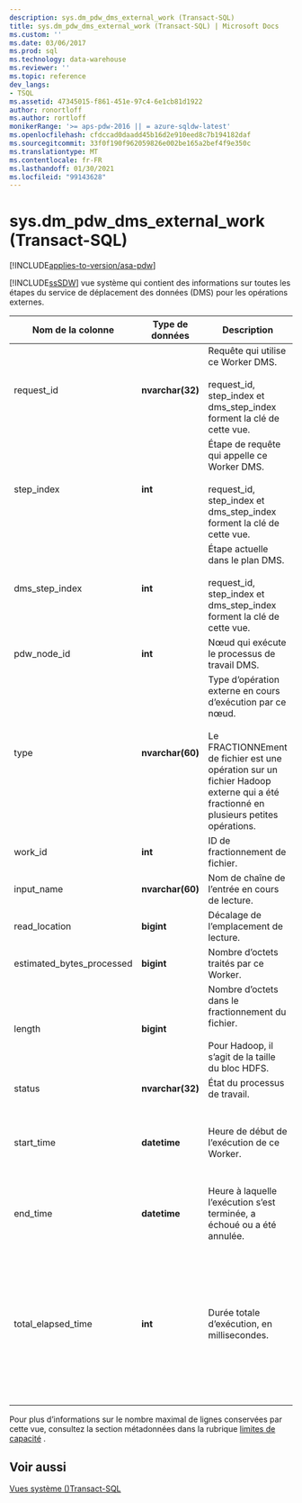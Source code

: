 ```yaml
---
description: sys.dm_pdw_dms_external_work (Transact-SQL)
title: sys.dm_pdw_dms_external_work (Transact-SQL) | Microsoft Docs
ms.custom: ''
ms.date: 03/06/2017
ms.prod: sql
ms.technology: data-warehouse
ms.reviewer: ''
ms.topic: reference
dev_langs:
- TSQL
ms.assetid: 47345015-f861-451e-97c4-6e1cb81d1922
author: ronortloff
ms.author: rortloff
monikerRange: '>= aps-pdw-2016 || = azure-sqldw-latest'
ms.openlocfilehash: cfdccad0daadd45b16d2e910eed8c7b194182daf
ms.sourcegitcommit: 33f0f190f962059826e002be165a2bef4f9e350c
ms.translationtype: MT
ms.contentlocale: fr-FR
ms.lasthandoff: 01/30/2021
ms.locfileid: "99143628"
---
```

# <a name="sysdm_pdw_dms_external_work-transact-sql"></a>sys.dm_pdw_dms_external_work (Transact-SQL)
[!INCLUDE[applies-to-version/asa-pdw](../../includes/applies-to-version/asa-pdw.md)]

  [!INCLUDE[ssSDW](../../includes/sssdw-md.md)] vue système qui contient des informations sur toutes les étapes du service de déplacement des données (DMS) pour les opérations externes.  
  
|Nom de la colonne|Type de données|Description|Plage|  
|-----------------|---------------|-----------------|-----------|  
|request_id|**nvarchar(32)**|Requête qui utilise ce Worker DMS.<br /><br /> request_id, step_index et dms_step_index forment la clé de cette vue.|Identique à request_id dans [sys.dm_pdw_exec_requests &#40;&#41;Transact-SQL ](../../relational-databases/system-dynamic-management-views/sys-dm-pdw-exec-requests-transact-sql.md).|  
|step_index|**int**|Étape de requête qui appelle ce Worker DMS.<br /><br /> request_id, step_index et dms_step_index forment la clé de cette vue.|Identique à step_index dans [sys.dm_pdw_request_steps &#40;&#41;Transact-SQL ](../../relational-databases/system-dynamic-management-views/sys-dm-pdw-request-steps-transact-sql.md).|  
|dms_step_index|**int**|Étape actuelle dans le plan DMS.<br /><br /> request_id, step_index et dms_step_index forment la clé de cette vue.|Identique à dms___step_index dans [sys.dm_pdw_dms_workers &#40;&#41;Transact-SQL ](../../relational-databases/system-dynamic-management-views/sys-dm-pdw-dms-workers-transact-sql.md).|  
|pdw_node_id|**int**|Nœud qui exécute le processus de travail DMS.|Identique à node_id dans [sys.dm_pdw_nodes &#40;&#41;Transact-SQL ](../../relational-databases/system-dynamic-management-views/sys-dm-pdw-nodes-transact-sql.md).|  
|type|**nvarchar(60)**|Type d’opération externe en cours d’exécution par ce nœud.<br /><br /> Le FRACTIONNEment de fichier est une opération sur un fichier Hadoop externe qui a été fractionné en plusieurs petites opérations.|'FICHIER FRACTIONNÉ'|  
|work_id|**int**|ID de fractionnement de fichier.|Supérieur ou égal à 0.<br /><br /> Unique par nœud de calcul.|  
|input_name|**nvarchar(60)**|Nom de chaîne de l’entrée en cours de lecture.|Pour un fichier Hadoop, il s’agit du nom de fichier Hadoop.|  
|read_location|**bigint**|Décalage de l’emplacement de lecture.||  
|estimated_bytes_processed|**bigint**|Nombre d’octets traités par ce Worker.|Supérieur ou égal à 0.|  
|length|**bigint**|Nombre d’octets dans le fractionnement du fichier.<br /><br /> Pour Hadoop, il s’agit de la taille du bloc HDFS.|Défini par l’utilisateur. La valeur par défaut est 64 Mo.|  
|status|**nvarchar(32)**|État du processus de travail.|En attente, traitement, terminé, échec, abandonné|  
|start_time|**datetime**|Heure de début de l’exécution de ce Worker.|Supérieur ou égal à l’heure de début de l’étape de requête à laquelle ce Worker appartient. Consultez [sys.dm_pdw_request_steps &#40;Transact-SQL&#41;](../../relational-databases/system-dynamic-management-views/sys-dm-pdw-request-steps-transact-sql.md).|  
|end_time|**datetime**|Heure à laquelle l’exécution s’est terminée, a échoué ou a été annulée.|NULL pour les Workers en cours ou mis en file d’attente. Sinon, supérieur à start_time.|  
|total_elapsed_time|**int**|Durée totale d’exécution, en millisecondes.|Supérieur ou égal à 0.<br /><br /> Si total_elapsed_time dépasse la valeur maximale d’un entier, total_elapsed_time sera toujours la valeur maximale. Cette condition génère l’avertissement « la valeur maximale a été dépassée ».<br /><br /> La valeur maximale en millisecondes est équivalente à 24,8 jours.|  
  
 Pour plus d’informations sur le nombre maximal de lignes conservées par cette vue, consultez la section métadonnées dans la rubrique [limites de capacité](/azure/sql-data-warehouse/sql-data-warehouse-service-capacity-limits#metadata) .
  
## <a name="see-also"></a>Voir aussi  
 [Vues système &#40;&#41;Transact-SQL ](../../t-sql/language-reference.md)  
  
